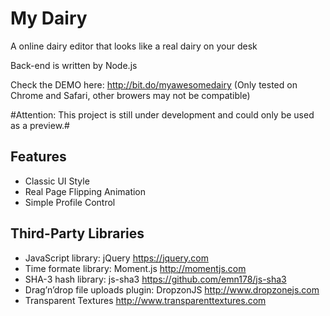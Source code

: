 # My Dairy
A online dairy editor that looks like a real dairy on your desk

Back-end is written by Node.js

Check the DEMO here: http://bit.do/myawesomedairy (Only tested on Chrome and Safari, other browers may not be compatible)

#Attention: This project is still under development and could only be used as a preview.#

## Features
* Classic UI Style
* Real Page Flipping Animation
* Simple Profile Control

## Third-Party Libraries
* JavaScript library: jQuery https://jquery.com
* Time formate library: Moment.js http://momentjs.com
* SHA-3 hash library: js-sha3 https://github.com/emn178/js-sha3
* Drag’n’drop file uploads plugin: DropzonJS http://www.dropzonejs.com
* Transparent Textures http://www.transparenttextures.com